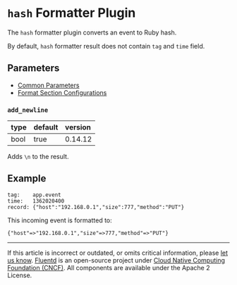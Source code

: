 # `hash` Formatter Plugin

The `hash` formatter plugin converts an event to Ruby hash.

By default, `hash` formatter result does not contain `tag` and `time` field.


## Parameters

-   [Common Parameters](/configuration/plugin-common-parameters.md)
-   [Format Section Configurations](/configuration/format-section.md)


### `add_newline`

| type | default | version |
|:-----|:--------|:--------|
| bool | true    | 0.14.12 |

Adds `\n` to the result.


## Example

```
tag:    app.event
time:   1362020400
record: {"host":"192.168.0.1","size":777,"method":"PUT"}
```

This incoming event is formatted to:

```
{"host"=>"192.168.0.1","size"=>777,"method"=>"PUT"}
```


------------------------------------------------------------------------

If this article is incorrect or outdated, or omits critical information, please
[let us know](https://github.com/fluent/fluentd-docs-gitbook/issues?state=open).
[Fluentd](http://www.fluentd.org/) is an open-source project under [Cloud Native
Computing Foundation (CNCF)](https://cncf.io/). All components are available
under the Apache 2 License.
